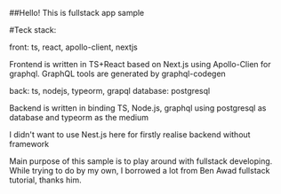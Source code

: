 ##Hello! This is fullstack app sample

#Teck stack:

front: ts, react, apollo-client, nextjs

Frontend is written in TS+React based on Next.js using Apollo-Clien for graphql.
GraphQL tools are generated by graphql-codegen


back: ts, nodejs, typeorm, grapql
database: postgresql

Backend is written in binding TS, Node.js, graphql using postgresql as database and typeorm as the medium

I didn't want to use Nest.js here for firstly realise backend without framework

Main purpose of this sample is to play around with fullstack developing. While trying to do by my own, I borrowed a lot from Ben Awad fullstack tutorial, thanks him.
